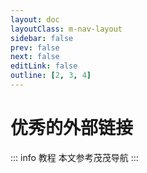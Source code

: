 ```yaml
---
layout: doc
layoutClass: m-nav-layout
sidebar: false
prev: false
next: false
editLink: false
outline: [2, 3, 4]
---
```


<style src="/.vitepress/theme/style/nav.scss"></style>

<script setup>
import { NAV_DATA } from '/.vitepress/theme/untils/data'
</script>


# 优秀的外部链接

::: info 教程
本文参考茂茂导航
:::

<MNavLinks v-for="{title, items} in NAV_DATA" :title="title" :items="items"/>
